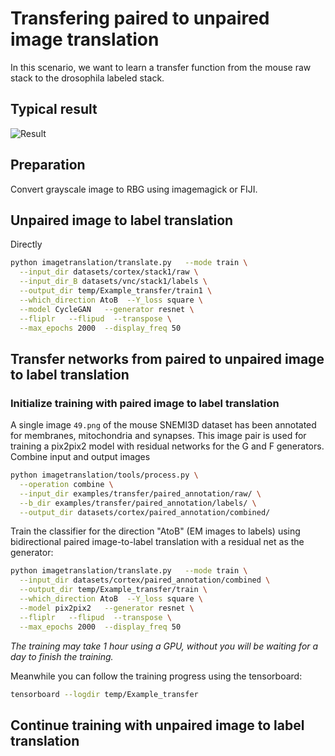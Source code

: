 # Transfering paired to unpaired image translation

In this scenario, we want to learn a transfer function from the mouse raw stack to the drosophila labeled stack.

## Typical result

![Result](Example_transfer_result.jpg)


## Preparation

Convert grayscale image to RBG using imagemagick or FIJI.

## Unpaired image to label translation

Directly
```bash
python imagetranslation/translate.py   --mode train \
  --input_dir datasets/cortex/stack1/raw \
  --input_dir_B datasets/vnc/stack1/labels \
  --output_dir temp/Example_transfer/train1 \
  --which_direction AtoB  --Y_loss square \
  --model CycleGAN   --generator resnet \
  --fliplr   --flipud  --transpose \
  --max_epochs 2000  --display_freq 50
```


## Transfer networks from paired to unpaired image to label translation

### Initialize training with paired image to label translation

A single image `49.png` of the mouse SNEMI3D dataset has been annotated for membranes, mitochondria and synapses.
This image pair is used for training a pix2pix2 model with residual networks for the G and F generators.
Combine input and output images
```bash
python imagetranslation/tools/process.py \
  --operation combine \
  --input_dir examples/transfer/paired_annotation/raw/ \
  --b_dir examples/transfer/paired_annotation/labels/ \
  --output_dir datasets/cortex/paired_annotation/combined/
```

Train the classifier for the direction "AtoB" (EM images to labels) using bidirectional paired image-to-label translation with a residual net as the generator:
```bash
python imagetranslation/translate.py   --mode train \
  --input_dir datasets/cortex/paired_annotation/combined \
  --output_dir temp/Example_transfer/train \
  --which_direction AtoB  --Y_loss square \
  --model pix2pix2   --generator resnet \
  --fliplr   --flipud  --transpose \
  --max_epochs 2000  --display_freq 50
```

*The training may take 1 hour using a GPU, without you will be waiting for a day to finish the training.*

Meanwhile you can follow the training progress using the tensorboard:
```bash
tensorboard --logdir temp/Example_transfer
```

## Continue training with unpaired image to label translation


